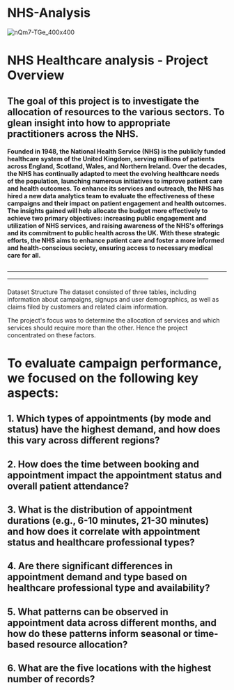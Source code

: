 # NHS-Analysis

![nQm7-TGe_400x400](https://github.com/user-attachments/assets/ed8c4d9e-31eb-4c9d-a12a-e2936e726e48)


# NHS Healthcare analysis - Project Overview


## The goal of this project is to investigate the allocation of resources to the various sectors. To glean insight into how to appropriate practitioners across the NHS.

#### Founded in 1948, the National Health Service (NHS) is the publicly funded healthcare system of the United Kingdom, serving millions of patients across England, Scotland, Wales, and Northern Ireland. Over the decades, the NHS has continually adapted to meet the evolving healthcare needs of the population, launching numerous initiatives to improve patient care and health outcomes. To enhance its services and outreach, the NHS has hired a new data analytics team to evaluate the effectiveness of these campaigns and their impact on patient engagement and health outcomes. The insights gained will help allocate the budget more effectively to achieve two primary objectives: increasing public engagement and utilization of NHS services, and raising awareness of the NHS's offerings and its commitment to public health across the UK. With these strategic efforts, the NHS aims to enhance patient care and foster a more informed and health-conscious society, ensuring access to necessary medical care for all.
—————————————————————————————————————————————————————————————————————

Dataset Structure
The dataset consisted of three tables, including information about campaigns, signups and user demographics, as well as claims filed by customers and related claim information.

The project's focus was to determine the allocation of services and which services should require more than the other. Hence the project concentrated on these factors.

# To evaluate campaign performance, we focused on the following key aspects:

## 1. Which types of appointments (by mode and status) have the highest demand, and how does this vary across different regions?

## 2. How does the time between booking and appointment impact the appointment status and overall patient attendance?

## 3. What is the distribution of appointment durations (e.g., 6-10 minutes, 21-30 minutes) and how does it correlate with appointment status and healthcare professional types?

## 4. Are there significant differences in appointment demand and type based on healthcare professional type and availability?

## 5. What patterns can be observed in appointment data across different months, and how do these patterns inform seasonal or time-based resource allocation?

## 6. What are the five locations with the highest number of records?

















